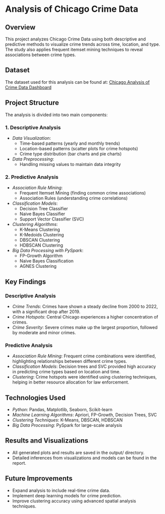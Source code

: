 # Analysis of Chicago Crime Data

## Overview
This project analyzes Chicago Crime Data using both descriptive and predictive methods to visualize crime trends across time, location, and type. The study also applies frequent itemset mining techniques to reveal associations between crime types.

## Dataset
The dataset used for this analysis can be found at: [Chicago Analysis of Crime Data Dashboard](https://www.kaggle.com/datasets/elijahtoumoua/chicago-analysis-of-crime-data-dashboard)

## Project Structure
The analysis is divided into two main components:

### 1. Descriptive Analysis
- *Data Visualization*:
  - Time-based patterns (yearly and monthly trends)
  - Location-based patterns (scatter plots for crime hotspots)
  - Crime type distribution (bar charts and pie charts)
- *Data Preprocessing*:
  - Handling missing values to maintain data integrity

### 2. Predictive Analysis
- *Association Rule Mining*:
  - Frequent Itemset Mining (finding common crime associations)
  - Association Rules (understanding crime correlations)
- *Classification Models*:
  - Decision Tree Classifier
  - Naive Bayes Classifier
  - Support Vector Classifier (SVC)
- *Clustering Algorithms*:
  - K-Means Clustering
  - K-Medoids Clustering
  - DBSCAN Clustering
  - HDBSCAN Clustering
- *Big Data Processing with PySpark*:
  - FP-Growth Algorithm
  - Naive Bayes Classification
  - AGNES Clustering

## Key Findings
### Descriptive Analysis
- *Crime Trends*: Crimes have shown a steady decline from 2000 to 2022, with a significant drop after 2019.
- *Crime Hotspots*: Central Chicago experiences a higher concentration of crimes.
- *Crime Severity*: Severe crimes make up the largest proportion, followed by moderate and minor crimes.

### Predictive Analysis
- *Association Rule Mining*: Frequent crime combinations were identified, highlighting relationships between different crime types.
- *Classification Models*: Decision trees and SVC provided high accuracy in predicting crime types based on location and time.
- *Clustering*: Crime hotspots were identified using clustering techniques, helping in better resource allocation for law enforcement.

## Technologies Used
- *Python*: Pandas, Matplotlib, Seaborn, Scikit-learn
- *Machine Learning Algorithms*: Apriori, FP-Growth, Decision Trees, SVC
- *Clustering Techniques*: K-Means, DBSCAN, HDBSCAN
- *Big Data Processing*: PySpark for large-scale analysis


## Results and Visualizations
- All generated plots and results are saved in the output/ directory.
- Detailed inferences from visualizations and models can be found in the report.

## Future Improvements
- Expand analysis to include real-time crime data.
- Implement deep learning models for crime prediction.
- Improve clustering accuracy using advanced spatial analysis techniques.
